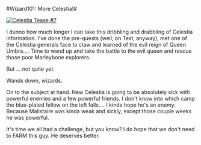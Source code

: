 #Wizard101: More Celestia!#

[![](http://westkarana.com/wp-content/uploads/2010/07/CL_Wallpaper_07-480x384.jpg "Celestia Tease #7")](http://westkarana.com/wp-content/uploads/2010/07/CL_Wallpaper_07.jpg)

I dunno how much longer I can take this dribbling and drabbling of Celestia information. I've done the pre-quests (well, on Test, anyway), met one of the Celestia generals face to claw and learned of the evil reign of Queen Umbra.... Time to wand up and take the battle to the evil queen and rescue those poor Marleybone explorers.

But ... not quite yet.

Wands down, wizards.

On to the subject at hand. New Celestia is going to be absolutely sick with powerful enemies and a few powerful friends. I don't know into which camp the blue-plated fellow on the left falls.... I kinda hope he's an enemy. Because Malistaire was kinda weak and sickly, except those couple weeks he was powerful. 

It's time we all had a challenge, but you know? I do hope that we don't need to FARM this guy. He deserves better.

